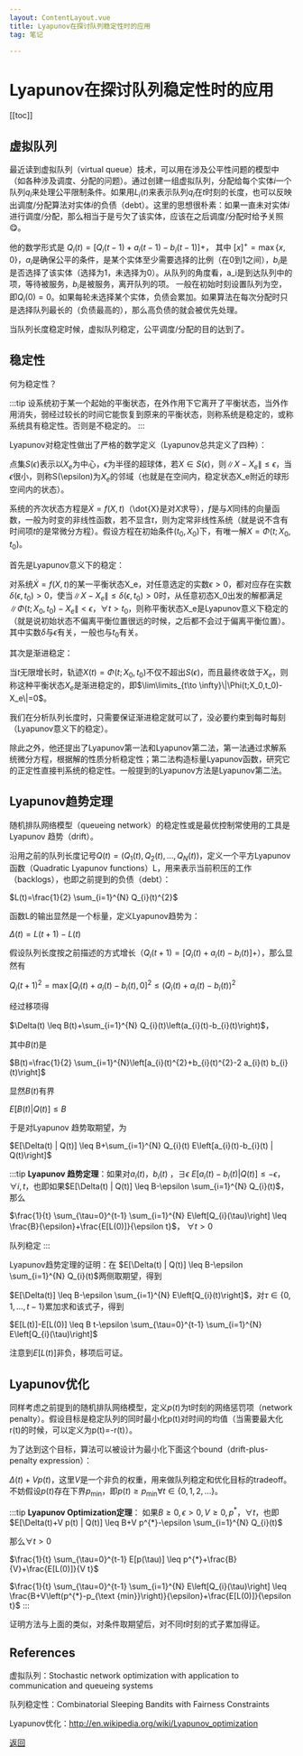 ```yaml
---
layout: ContentLayout.vue
title: Lyapunov在探讨队列稳定性时的应用
tag: 笔记

---
```


# Lyapunov在探讨队列稳定性时的应用

[[toc]]

## 虚拟队列

最近读到虚拟队列（virtual queue）技术，可以用在涉及公平性问题的模型中（如各种涉及调度、分配的问题）。通过创建一组虚拟队列，分配给每个实体$i$一个队列$q_i$来处理公平限制条件。如果用$L_i(t)$来表示队列$q_i$在$t$时刻的长度，也可以反映出调度/分配算法对实体$i$的负债（debt）。这里的思想很朴素：如果一直未对实体$i$进行调度/分配，那么相当于是亏欠了该实体，应该在之后调度/分配时给予关照:yum:。​

他的数学形式是
$Q_i(t) = [Q_i(t - 1) + a_i(t-1) - b_i(t - 1)]+$，
其中  $[x]^+ = \max\{x,0\}$，$a_i$是确保公平的条件，是某个实体至少需要选择的比例（在0到1之间），$b_i$是是否选择了该实体（选择为1，未选择为0）。从队列的角度看，a_i是到达队列中的项，等待被服务，$b_i$是被服务，离开队列的项。 一般在初始时刻设置队列为空，即$Q_i(0) = 0$。如果每轮未选择某个实体，负债会累加。如果算法在每次分配时只是选择队列最长的（负债最高的），那么高负债的就会被优先处理。

当队列长度稳定时候，虚拟队列稳定，公平调度/分配的目的达到了。


## 稳定性

何为稳定性？

:::tip
设系统初于某一个起始的平衡状态，在外作用下它离开了平衡状态，当外作用消失，弱经过较长的时间它能恢复到原来的平衡状态，则称系统是稳定的，或称系统具有稳定性。否则是不稳定的。
:::

Lyapunov对稳定性做出了严格的数学定义（Lyapunov总共定义了四种）：

点集$S(\epsilon)$表示以$X_e$为中心，$\epsilon$为半径的超球体，若$X\in S(\epsilon)$，则$\|X-X_e\|\le \epsilon$，当$\epsilon$很小，则称S(\epsilon)为$X_e$的邻域（也就是在空间内，稳定状态X_e附近的球形空间内的状态）。

系统的齐次状态方程是$\dot{X} = f(X,t)$（\dot{X}是对$X$求导），$f$是与$X$同纬的向量函数，一般为时变的非线性函数，若不显含$t$，则为定常非线性系统（就是说不含有时间项$t$的是常微分方程）。假设方程在初始条件$(t_0,X_0)$下，有唯一解$X=\Phi(t;X_0,t_0)$。

首先是Lyapunov意义下的稳定：

对系统$\dot{X} = f(X,t)$的某一平衡状态X_e，对任意选定的实数$\epsilon>0$，都对应存在实数$\delta(\epsilon,t_0)>0$，使当$\|X-X_e\|\le \delta(\epsilon,t_0)>0$时，从任意初态X_0出发的解都满足$\|\Phi(t;X_0,t_0)-X_e\|<\epsilon$，$\forall t>t_0$，则称平衡状态X_e是Lyapunov意义下稳定的（就是说初始状态不偏离平衡位置很远的时候，之后都不会过于偏离平衡位置）。其中实数$\delta$与$\epsilon$有关，一般也与$t_0$有关。

其次是渐进稳定：

当$t$无限增长时，轨迹$X(t)=\Phi(t;X_0,t_0)$不仅不超出$S(\epsilon)$，而且最终收敛于$X_e$，则称这种平衡状态$X_e$是渐进稳定的，即$\lim\limits_{t\to \infty}\|\Phi(t;X_0,t_0)-X_e\|=0$。

我们在分析队列长度时，只需要保证渐进稳定就可以了，没必要约束到每时每刻（Lyapunov意义下的稳定）。

除此之外，他还提出了Lyapunov第一法和Lyapunov第二法，第一法通过求解系统微分方程，根据解的性质分析稳定性；第二法构造标量Lyapunov函数，研究它的正定性直接判系统的稳定性。一般提到的Lyapunov方法是Lyapunov第二法。


## Lyapunov趋势定理

随机排队网络模型（queueing network）的稳定性或是最优控制常使用的工具是Lyapunov 趋势（drift）。

沿用之前的队列长度记号$Q(t)=\left(Q_{1}(t), Q_{2}(t), \ldots, Q_{N}(t)\right)$，定义一个平方Lyapunov函数（Quadratic Lyapunov functions）L，用来表示当前积压的工作（backlogs），也即之前提到的负债（debt）：

$L(t)=\frac{1}{2} \sum_{i=1}^{N} Q_{i}(t)^{2}$

函数L的输出显然是一个标量，定义Lyapunov趋势为：

$\Delta(t)=L(t+1)-L(t)$

假设队列长度按之前描述的方式增长（$Q_i(t+1) = [Q_i(t) + a_i(t) - b_i(t)]+$），那么显然有

$Q_{i}(t+1)^{2}=\max \left[Q_{i}(t)+a_{i}(t)-b_{i}(t), 0\right]^{2} \leq\left(Q_{i}(t)+a_{i}(t)-b_{i}(t)\right)^{2}$

经过移项得

$\Delta(t) \leq B(t)+\sum_{i=1}^{N} Q_{i}(t)\left(a_{i}(t)-b_{i}(t)\right)$，

其中$B(t)$是

$B(t)=\frac{1}{2} \sum_{i=1}^{N}\left[a_{i}(t)^{2}+b_{i}(t)^{2}-2 a_{i}(t) b_{i}(t)\right]$

显然$B(t)$有界

$E[B(t) | Q(t)] \leq B$

于是对Lyapunov 趋势取期望，为

$E[\Delta(t) | Q(t)] \leq B+\sum_{i=1}^{N} Q_{i}(t) E\left[a_{i}(t)-b_{i}(t) | Q(t)\right]$

:::tip
**Lyapunov 趋势定理**：如果对$a_i(t)$，$b_i(t)$ ，$\exists \epsilon$
$E\left[a_{i}(t)-b_{i}(t) | Q(t)\right] \leq-\epsilon$， $\forall i,t$，也即如果$E[\Delta(t) | Q(t)] \leq B-\epsilon \sum_{i=1}^{N} Q_{i}(t)$，
那么

$\frac{1}{t} \sum_{\tau=0}^{t-1} \sum_{i=1}^{N} E\left[Q_{i}(\tau)\right] \leq \frac{B}{\epsilon}+\frac{E[L(0)]}{\epsilon t}$， $\forall t>0$

队列稳定
:::


Lyapunov趋势定理的证明：在
$E[\Delta(t) | Q(t)] \leq B-\epsilon \sum_{i=1}^{N} Q_{i}(t)$两侧取期望，得到

$E[\Delta(t)] \leq B-\epsilon \sum_{i=1}^{N} E\left[Q_{i}(t)\right]$，对$\tau \in\{0,1, \ldots, t-1\}$累加求和该式子，得到

$E[L(t)]-E[L(0)] \leq B t-\epsilon \sum_{\tau=0}^{t-1} \sum_{i=1}^{N} E\left[Q_{i}(\tau)\right]$

注意到$E[L(t)]$非负，移项后可证。

## Lyapunov优化
同样考虑之前提到的随机排队网络模型，定义$p(t)$为t时刻的网络惩罚项（network penalty）。假设目标是稳定队列的同时最小化p(t)对时间的均值（当需要最大化r(t)的时候，可以定义为p(t)=-r(t)）。

为了达到这个目标，算法可以被设计为最小化下面这个bound（drift-plus-penalty expression）：

$\Delta(t)+V p(t)$，这里$V$是一个非负的权重，用来做队列稳定和优化目标的tradeoff。不妨假设$p(t)$存在下界$p_{\min}$，即$p(t) \geq p_{\min } \forall t \in\{0,1,2, \ldots\}$。

:::tip
**Lyapunov Optimization定理**：
如果$B \geq 0, \epsilon>0, V \geq 0, p^{*}$，$\forall t$，也即$E[\Delta(t)+V p(t) | Q(t)] \leq B+V p^{*}-\epsilon \sum_{i=1}^{N} Q_{i}(t)$

那么$\forall t>0$

$\frac{1}{t} \sum_{\tau=0}^{t-1} E[p(\tau)] \leq p^{*}+\frac{B}{V}+\frac{E[L(0)]}{V t}$

$\frac{1}{t} \sum_{\tau=0}^{t-1} \sum_{i=1}^{N} E\left[Q_{i}(\tau)\right] \leq \frac{B+V\left(p^{*}-p_{\text {min}}\right)}{\epsilon}+\frac{E[L(0)]}{\epsilon t}$
:::

证明方法与上面的类似，对条件取期望后，对不同$t$时刻的式子累加得证。



## References
虚拟队列：Stochastic network optimization with application to communication and queueing systems

队列稳定性：Combinatorial Sleeping Bandits with Fairness Constraints

Lyapunov优化：http://en.wikipedia.org/wiki/Lyapunov_optimization


[返回](/zh/blogs/)
 
 <Comment lang="zh-CN"/> 
 